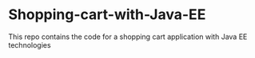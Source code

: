 Shopping-cart-with-Java-EE
==========================

This repo contains the code for a shopping cart application with Java EE technologies
